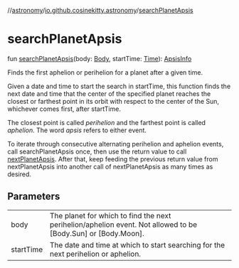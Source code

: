 //[astronomy](../../index.md)/[io.github.cosinekitty.astronomy](index.md)/[searchPlanetApsis](search-planet-apsis.md)

# searchPlanetApsis

fun [searchPlanetApsis](search-planet-apsis.md)(body: [Body](-body/index.md), startTime: [Time](-time/index.md)): [ApsisInfo](-apsis-info/index.md)

Finds the first aphelion or perihelion for a planet after a given time.

Given a date and time to start the search in startTime, this function finds the next date and time that the center of the specified planet reaches the closest or farthest point in its orbit with respect to the center of the Sun, whichever comes first, after startTime.

The closest point is called *perihelion* and the farthest point is called *aphelion*. The word *apsis* refers to either event.

To iterate through consecutive alternating perihelion and aphelion events, call searchPlanetApsis once, then use the return value to call [nextPlanetApsis](next-planet-apsis.md). After that, keep feeding the previous return value from nextPlanetApsis into another call of nextPlanetApsis as many times as desired.

## Parameters

| | |
|---|---|
| body | The planet for which to find the next perihelion/aphelion event.     Not allowed to be [Body.Sun] or [Body.Moon]. |
| startTime | The date and time at which to start searching for the next perihelion or aphelion. |
